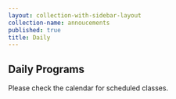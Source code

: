```yaml
---
layout: collection-with-sidebar-layout
collection-name: annoucements
published: true
title: Daily
---
```

## Daily Programs
Please check the calendar for scheduled classes.

